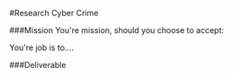 #Research Cyber Crime

###Mission
You're mission, should you choose to accept:

You're job is to....

###Deliverable
